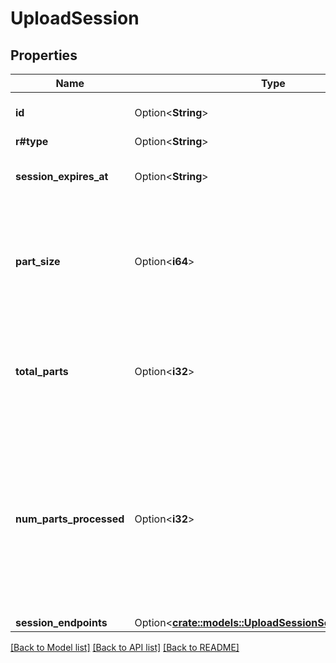 # UploadSession

## Properties

Name | Type | Description | Notes
------------ | ------------- | ------------- | -------------
**id** | Option<**String**> | The unique identifier for this session | [optional]
**r#type** | Option<**String**> | `upload_session` | [optional]
**session_expires_at** | Option<**String**> | The date and time when this session expires. | [optional]
**part_size** | Option<**i64**> | The  size in bytes that must be used for all parts of of the upload.  Only the last part is allowed to be of a smaller size. | [optional]
**total_parts** | Option<**i32**> | The total number of parts expected in this upload session, as determined by the file size and part size. | [optional]
**num_parts_processed** | Option<**i32**> | The number of parts that have been uploaded and processed by the server. This starts at `0`.  When committing a file files, inspecting this property can provide insight if all parts have been uploaded correctly. | [optional]
**session_endpoints** | Option<[**crate::models::UploadSessionSessionEndpoints**](UploadSession_session_endpoints.md)> |  | [optional]

[[Back to Model list]](../README.md#documentation-for-models) [[Back to API list]](../README.md#documentation-for-api-endpoints) [[Back to README]](../README.md)


